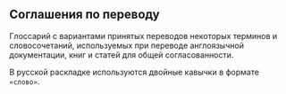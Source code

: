 ## Соглашения по переводу

Глоссарий с вариантами принятых переводов некоторых терминов и словосочетаний, используемых при переводе англоязычной документации, книг и статей для общей согласованности.

В русской раскладке используются двойные кавычки в формате `«слово»`.
